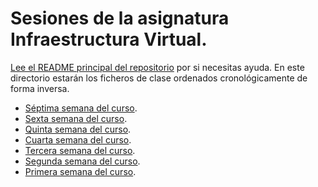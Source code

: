 # Sesiones de la asignatura Infraestructura Virtual.

[Lee el README principal del repositorio](../README.md) por si
necesitas ayuda. En este directorio estarán los ficheros de clase
ordenados cronológicamente de forma inversa.

* [Séptima semana del curso](semana-07.md).
* [Sexta semana del curso](semana-06.md).
* [Quinta semana del curso](semana-05.md).
* [Cuarta semana del curso](semana-04.md).
* [Tercera semana del curso](semana-03.md).
* [Segunda semana del curso](semana-02.md).
* [Primera semana del curso](semana-01.md).
